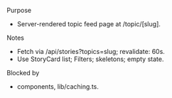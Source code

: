 Purpose

- Server-rendered topic feed page at /topic/[slug].

Notes

- Fetch via /api/stories?topics=slug; revalidate: 60s.
- Use StoryCard list; Filters; skeletons; empty state.

Blocked by

- components, lib/caching.ts.

